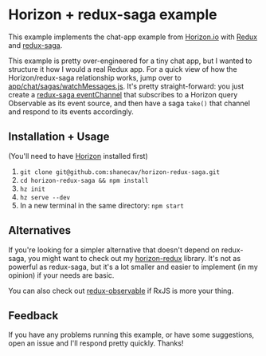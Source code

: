 # Horizon + redux-saga example

This example implements the chat-app example from [Horizon.io](http://horizon.io/) with [Redux](http://redux.js.org/) and [redux-saga](http://yelouafi.github.io/redux-saga/index.html).

This example is pretty over-engineered for a tiny chat app, but I wanted to structure it how I would a real Redux app. For a quick view of how the Horizon/redux-saga relationship works, jump over to [app/chat/sagas/watchMessages.js](app/chat/sagas/watchMessages.js). It's pretty straight-forward: you just create a [redux-saga eventChannel](http://yelouafi.github.io/redux-saga/docs/api/index.html#eventchannelsubscribe-buffer-matcher) that subscribes to a Horizon query Observable as its event source, and then have a saga `take()` that channel and respond to its events accordingly.

## Installation + Usage

(You'll need to have [Horizon](http://horizon.io/install/) installed first)

1. `git clone git@github.com:shanecav/horizon-redux-saga.git`
2. `cd horizon-redux-saga && npm install`
3. `hz init`
4. `hz serve --dev`
5. In a new terminal in the same directory: `npm start`

## Alternatives

If you're looking for a simpler alternative that doesn't depend on redux-saga, you might want to check out my [horizon-redux](https://github.com/shanecav/horizon-redux) library. It's not as powerful as redux-saga, but it's a lot smaller and easier to implement (in my opinion) if your needs are basic.

You can also check out [redux-observable](https://redux-observable.js.org/) if RxJS is more your thing.

## Feedback

If you have any problems running this example, or have some suggestions, open an issue and I'll respond pretty quickly. Thanks!

